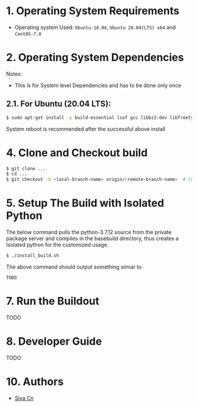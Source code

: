 # 1. Operating System Requirements
- Operating system Used: `Ubuntu-18.04`, `Ubuntu 20.04(LTS) x64` and `CentOS-7.8`

# 2. Operating System Dependencies
Notes:
- This is for System level Dependencies and has to be done only once

## 2.1. For Ubuntu (20.04 LTS):
```bash
$ sudo apt-get install -y build-essential lsof gcc libbz2-dev libfreetype6-dev libncurses5-dev libreadline-dev libsqlite3-dev python3-dev unzip
```

System reboot is recommended after the successful above install

# 4. Clone and Checkout build

```bash
$ git clone ...
$ cd ...
$ git checkout -b <local-branch-name> origin/<remote-branch-name>  # this command can be ignored for ``develop`` branch
```

# 5. Setup The Build with Isolated Python
The below command pulls the python-3.7.12 source from the private package server and compiles in the basebuild directory, thus creates a Isolated python for the customized usage.
```bash
$ ./install_build.sh
```

The above command should output something simiar to

```
TODO
```

# 7. Run the Buildout
TODO


# 8. Developer Guide
TODO

# 10. Authors
- [Siva Cn](sivacn@protonmail.com)
